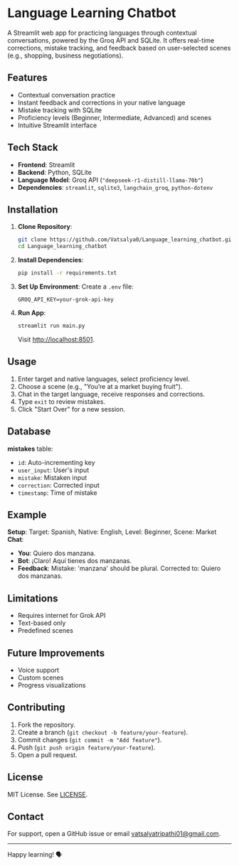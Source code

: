 
# Language Learning Chatbot

A Streamlit web app for practicing languages through contextual conversations, powered by the Groq API  and SQLite. It offers real-time corrections, mistake tracking, and feedback based on user-selected scenes (e.g., shopping, business negotiations).

## Features

- Contextual conversation practice
- Instant feedback and corrections in your native language
- Mistake tracking with SQLite
- Proficiency levels (Beginner, Intermediate, Advanced) and scenes
- Intuitive Streamlit interface

## Tech Stack

- **Frontend**: Streamlit
- **Backend**: Python, SQLite
- **Language Model**: Groq API (`"deepseek-r1-distill-llama-70b"`)
- **Dependencies**: `streamlit`, `sqlite3`, `langchain_groq`, `python-dotenv`

## Installation

1. **Clone Repository**:
   ```bash
   git clone https://github.com/Vatsalya0/Language_learning_chatbot.git
   cd Language_learning_chatbot
   ```

2. **Install Dependencies**:
   ```bash
   pip install -r requirements.txt
   ```

3. **Set Up Environment**:
   Create a `.env` file:
   ```plaintext
   GROQ_API_KEY=your-grok-api-key
   ```

4. **Run App**:
   ```bash
   streamlit run main.py
   ```
   Visit [http://localhost:8501](http://localhost:8501).

## Usage

1. Enter target and native languages, select proficiency level.
2. Choose a scene (e.g., "You’re at a market buying fruit").
3. Chat in the target language, receive responses and corrections.
4. Type `exit` to review mistakes.
5. Click "Start Over" for a new session.

## Database

**mistakes** table:
- `id`: Auto-incrementing key
- `user_input`: User's input
- `mistake`: Mistaken input
- `correction`: Corrected input
- `timestamp`: Time of mistake

## Example

**Setup**: Target: Spanish, Native: English, Level: Beginner, Scene: Market  
**Chat**:  
- **You**: Quiero dos manzana.  
- **Bot**: ¡Claro! Aquí tienes dos manzanas.  
- **Feedback**: Mistake: 'manzana' should be plural. Corrected to: Quiero dos manzanas.

## Limitations

- Requires internet for Grok API
- Text-based only
- Predefined scenes

## Future Improvements

- Voice support
- Custom scenes
- Progress visualizations

## Contributing

1. Fork the repository.
2. Create a branch (`git checkout -b feature/your-feature`).
3. Commit changes (`git commit -m "Add feature"`).
4. Push (`git push origin feature/your-feature`).
5. Open a pull request.

## License

MIT License. See [LICENSE](LICENSE).

## Contact

For support, open a GitHub issue or email [vatsalyatripathi01@gmail.com](mailto:vatsalyatripathi01@gmail.com).

---

Happy learning! 🗣️
